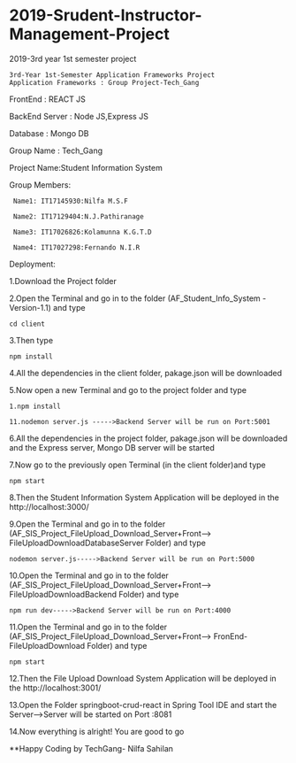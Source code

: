 # 2019-Srudent-Instructor-Management-Project
2019-3rd year 1st semester project

    3rd-Year 1st-Semester Application Frameworks Project
    Application Frameworks : Group Project-Tech_Gang

FrontEnd : REACT JS

BackEnd Server : Node JS,Express JS

Database : Mongo DB

Group Name : Tech_Gang

Project Name:Student Information System

Group Members:

     Name1: IT17145930:Nilfa M.S.F 

     Name2: IT17129404:N.J.Pathiranage

     Name3: IT17026826:Kolamunna K.G.T.D

     Name4: IT17027298:Fernando N.I.R 



Deployment:

1.Download the Project folder

2.Open the Terminal and go in to the folder (AF_Student_Info_System - Version-1.1) and type

    cd client

3.Then type

    npm install
    
4.All the dependencies in the client folder, pakage.json will be downloaded

5.Now open a new Terminal and go to the project folder and type

    1.npm install

    11.nodemon server.js ----->Backend Server will be run on Port:5001

6.All the dependencies in the project folder, pakage.json will be downloaded and the Express server, Mongo DB server will be started

7.Now go to the previously open Terminal (in the client folder)and type

    npm start
    
8.Then the Student Information System Application will be deployed in the http://localhost:3000/

9.Open the Terminal and go in to the folder (AF_SIS_Project_FileUpload_Download_Server+Front--> FileUploadDownloadDatabaseServer Folder) and type

    nodemon server.js----->Backend Server will be run on Port:5000

10.Open the Terminal and go in to the folder (AF_SIS_Project_FileUpload_Download_Server+Front--> FileUploadDownloadBackend Folder)
and type
    
    npm run dev----->Backend Server will be run on Port:4000
    
11.Open the Terminal and go in to the folder (AF_SIS_Project_FileUpload_Download_Server+Front--> FronEnd-FileUploadDownload Folder) and type

    npm start
    
12.Then the File Upload Download System Application will be deployed in the http://localhost:3001/

13.Open the Folder springboot-crud-react in Spring Tool IDE and start the Server-->Server will be started on Port :8081

14.Now everything is alright! You are good to go




**Happy Coding by TechGang-  Nilfa Sahilan


